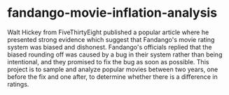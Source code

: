 # fandango-movie-inflation-analysis
Walt Hickey from FiveThirtyEight published a popular article where he presented strong evidence which suggest that Fandango's movie rating system was biased and dishonest. Fandango's officials replied that the biased rounding off was caused by a bug in their system rather than being intentional, and they promised to fix the bug as soon as possible.  This project is to sample and analyze popular movies between two years, one before the fix and one after, to determine whether there is a difference in ratings.
